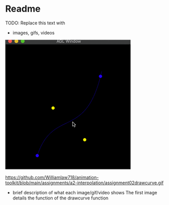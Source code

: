 # Readme

TODO: Replace this text with

* images, gifs, videos
<img src='https://github.com/Williamlaw718/animation-toolkit/blob/main/assignments/a2-interpolation/assignment02drawcurve.gif' title='Sphere2d ScreenShot' width='' alt='Video Walkthrough' />

https://github.com/Williamlaw718/animation-toolkit/blob/main/assignments/a2-interpolation/assignment02drawcurve.gif
* brief description of what each image/gif/video shows
The first image details the function of the drawcurve function
